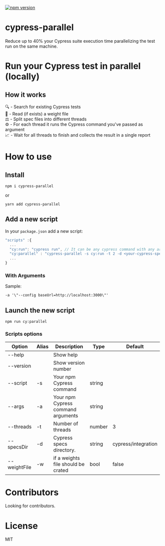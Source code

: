 [![npm version](https://badge.fury.io/js/cypress-parallel.svg)](https://badge.fury.io/js/cypress-parallel)
# cypress-parallel
Reduce up to 40% your Cypress suite execution time parallelizing the test run on the same machine.

# Run your Cypress test in parallel (locally)

## How it works
🔍 - Search for existing Cypress tests\
📄 - Read (if exists) a weight file\
⚖️ - Split spec files into different threads\
⚙️ - For each thread it runs the Cypress command you've passed as argument\
📈 - Wait for all threads to finish and collects the result in a single report

# How to use

## Install
 ```
 npm i cypress-parallel
 ```

 or

```
yarn add cypress-parallel
 ```

## Add a new script
 In your `package.json` add a new script:

  ```typescript
"scripts" :{
    ...
    "cy:run": "cypress run", // It can be any cypress command with any argument
    "cy:parallel" : "cypress-parallel -s cy:run -t 2 -d <your-cypress-specs-folder> -a '\"<your-cypress-cmd-args>\"'"
    ...
}
 ```

### With Arguments

Sample:

```
-a '\"--config baseUrl=http://localhost:3000\"'
```

## Launch the new script

```
npm run cy:parallel
```

### Scripts options

| Option       | Alias | Description                        | Type   | Default |
| ------------ | ----- | ---------------------------------- | ------ | ------ |
| --help       |       | Show help                          |        |                     |
| --version    |       | Show version number                |        |                     |
| --script     | -s    | Your npm Cypress command           | string |                     |
| --args       | -a    | Your npm Cypress command arguments | string |                     |
| --threads    | -t    | Number of threads                  | number | 3                   |
| --specsDir   | -d    | Cypress specs directory.           | string | cypress/integration |
| --weightFile | -w    | if a weights file should be crated | bool   | false               |

# Contributors
Looking for contributors.
# License
 MIT
